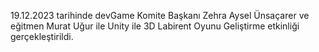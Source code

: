 19.12.2023 tarihinde devGame Komite Başkanı Zehra Aysel Ünsaçarer ve eğitmen Murat Uğur ile Unity ile 3D Labirent Oyunu Geliştirme etkinliği gerçekleştirildi.
